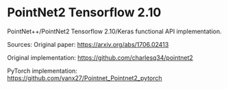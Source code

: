 # PointNet2 Tensorflow 2.10
PointNet++/PointNet2 Tensorflow 2.10/Keras functional API implementation.

Sources:
Original paper: https://arxiv.org/abs/1706.02413

Original implementation: https://github.com/charlesq34/pointnet2

PyTorch implementation: https://github.com/yanx27/Pointnet_Pointnet2_pytorch
